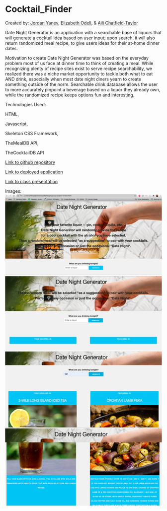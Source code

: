 # Cocktail_Finder

Created by: [Jordan Yanev](https://github.com/jyanev01), [Elizabeth Odell](https://github.com/elizabethodell), & [Aili Chatfield-Taylor](https://github.com/ailict)

Date Night Generator is an application with a searchable base of liquors that will generate a cocktail idea based on user input; upon search, it will also return randomized meal recipe, to give users ideas for their at-home dinner dates.  

Motivation to create Date Night Generator was based on the everyday problem most of us face at dinner time to think of creating a meal. While recognizing plenty of recipe sites exist to serve recipe searchability, we realized there was a niche market opportunity to tackle both what to eat AND drink, especially when most date night diners yearn to create something outside of the norm. Searchable drink database allows the user to more accurately pinpoint a beverage based on a liquor they already own, while the randomized recipe keeps options fun and interesting. 

Technologies Used:

HTML,

Javascript,

Skeleton CSS Framework,

TheMealDB API,

TheCocktailDB API 

[Link to github repository](https://github.com/jyanev01/Cocktail_Finder)

[Link to deployed application](https://jyanev01.github.io/Cocktail_Finder/)

[Link to class presentation](https://docs.google.com/presentation/d/1p68AiGmVcEqbAGgg3e8p6IZrfnZvDJHxR5sicG-vH5w/edit?usp=sharing)

Images:
<img src="./assets/images/deployed1.png">
<img src="./assets/images/deployed2.png">
<img src="./assets/images/deployed3.png">
<img src="./assets/images/deployed4.png">